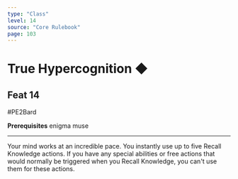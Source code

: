 ```yaml
---
type: "Class"
level: 14
source: "Core Rulebook"
page: 103
---
```

# True Hypercognition ◆
## Feat 14
#PE2Bard

**Prerequisites** enigma muse

---
Your mind works at an incredible pace. You instantly use up to five Recall Knowledge actions. If you have any special abilities or free actions that would normally be triggered when you Recall Knowledge, you can't use them for these actions.